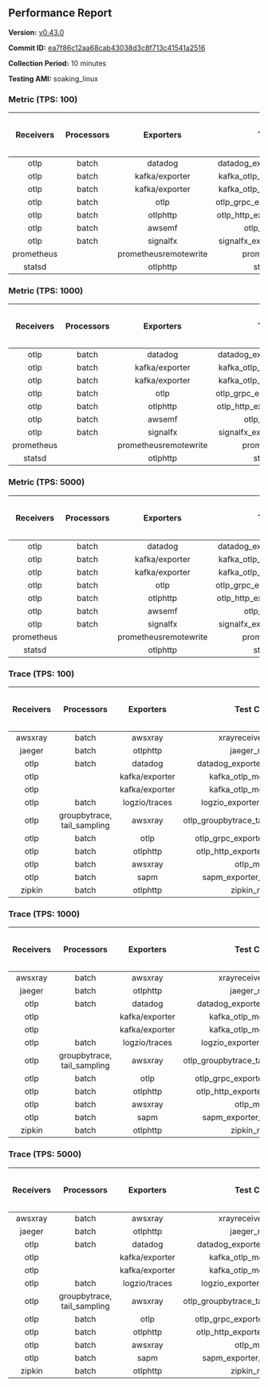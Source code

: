 ## Performance Report

**Version:** [v0.43.0](https://github.com/aws-observability/aws-otel-collector/releases/tag/v0.43.0)

**Commit ID:** [ea7f86c12aa68cab43038d3c8f713c41541a2516](https://github.com/aws-observability/aws-otel-collector/commit/ea7f86c12aa68cab43038d3c8f713c41541a2516)

**Collection Period:** 10 minutes

**Testing AMI:** soaking_linux


### Metric (TPS: 100)
| Receivers | Processors | Exporters | Test Case | Data Type | Instance Type | Avg CPU Usage (Percent) | Avg Memory Usage (Megabytes) | Max CPU Usage (Percent) | Max Memory Usage (Megabytes) |
|:---------:|:----------:|:---------:|:---------:|:---------:|:-------------:|:-----------------------:|:----------------------------:|:-----------------------:|:----------------------------:|
| otlp | batch | datadog | datadog_exporter_metric_mock | otlp | m5.2xlarge | 0.45 | 111.28 | 0.60 | 112.22 |
| otlp | batch | kafka/exporter | kafka_otlp_metric_mock_2_8_1 | otlp | m5.2xlarge | 0.21 | 112.44 | 0.70 | 113.04 |
| otlp | batch | kafka/exporter | kafka_otlp_metric_mock_3_2_0 | otlp | m5.2xlarge | 9.16 | 127.46 | 10.30 | 131.25 |
| otlp | batch | otlp | otlp_grpc_exporter_metric_mock | otlp | m5.2xlarge | 0.18 | 102.43 | 0.30 | 103.32 |
| otlp | batch | otlphttp | otlp_http_exporter_metric_mock | otlp | m5.2xlarge | 0.21 | 110.86 | 0.40 | 113.30 |
| otlp | batch | awsemf | otlp_metric_mock | otlp | m5.2xlarge | 0.40 | 105.63 | 0.60 | 106.15 |
| otlp | batch | signalfx | signalfx_exporter_metric_mock | otlp | m5.2xlarge | 0.23 | 112.21 | 0.70 | 113.58 |
| prometheus |  | prometheusremotewrite | prometheus_mock | prometheus | m5.2xlarge | 0.08 | 109.20 | 0.30 | 111.75 |
| statsd |  | otlphttp | statsd_mock | statsd | m5.2xlarge | 0.01 | 91.75 | 0.10 | 92.22 |

### Metric (TPS: 1000)
| Receivers | Processors | Exporters | Test Case | Data Type | Instance Type | Avg CPU Usage (Percent) | Avg Memory Usage (Megabytes) | Max CPU Usage (Percent) | Max Memory Usage (Megabytes) |
|:---------:|:----------:|:---------:|:---------:|:---------:|:-------------:|:-----------------------:|:----------------------------:|:-----------------------:|:----------------------------:|
| otlp | batch | datadog | datadog_exporter_metric_mock | otlp | m5.2xlarge | 2.09 | 119.02 | 2.40 | 121.63 |
| otlp | batch | kafka/exporter | kafka_otlp_metric_mock_2_8_1 | otlp | m5.2xlarge | 3.91 | 124.16 | 10.00 | 131.83 |
| otlp | batch | kafka/exporter | kafka_otlp_metric_mock_3_2_0 | otlp | m5.2xlarge | 0.48 | 120.79 | 0.70 | 124.27 |
| otlp | batch | otlp | otlp_grpc_exporter_metric_mock | otlp | m5.2xlarge | 0.48 | 115.74 | 0.70 | 119.22 |
| otlp | batch | otlphttp | otlp_http_exporter_metric_mock | otlp | m5.2xlarge | 0.57 | 125.38 | 0.70 | 129.41 |
| otlp | batch | awsemf | otlp_metric_mock | otlp | m5.2xlarge | 1.58 | 114.47 | 1.90 | 116.77 |
| otlp | batch | signalfx | signalfx_exporter_metric_mock | otlp | m5.2xlarge | 0.82 | 123.75 | 1.00 | 130.45 |
| prometheus |  | prometheusremotewrite | prometheus_mock | prometheus | m5.2xlarge | 0.66 | 133.10 | 1.50 | 145.42 |
| statsd |  | otlphttp | statsd_mock | statsd | m5.2xlarge | 0.01 | 89.32 | 0.10 | 90.12 |

### Metric (TPS: 5000)
| Receivers | Processors | Exporters | Test Case | Data Type | Instance Type | Avg CPU Usage (Percent) | Avg Memory Usage (Megabytes) | Max CPU Usage (Percent) | Max Memory Usage (Megabytes) |
|:---------:|:----------:|:---------:|:---------:|:---------:|:-------------:|:-----------------------:|:----------------------------:|:-----------------------:|:----------------------------:|
| otlp | batch | datadog | datadog_exporter_metric_mock | otlp | m5.2xlarge | 9.60 | 134.94 | 10.00 | 139.71 |
| otlp | batch | kafka/exporter | kafka_otlp_metric_mock_2_8_1 | otlp | m5.2xlarge | 6.73 | 129.77 | 9.50 | 135.60 |
| otlp | batch | kafka/exporter | kafka_otlp_metric_mock_3_2_0 | otlp | m5.2xlarge | 1.71 | 123.78 | 2.00 | 128.19 |
| otlp | batch | otlp | otlp_grpc_exporter_metric_mock | otlp | m5.2xlarge | 1.52 | 120.04 | 1.80 | 123.89 |
| otlp | batch | otlphttp | otlp_http_exporter_metric_mock | otlp | m5.2xlarge | 1.92 | 125.89 | 2.40 | 129.93 |
| otlp | batch | awsemf | otlp_metric_mock | otlp | m5.2xlarge | 6.98 | 127.90 | 7.60 | 130.65 |
| otlp | batch | signalfx | signalfx_exporter_metric_mock | otlp | m5.2xlarge | 3.71 | 123.48 | 4.00 | 128.09 |
| prometheus |  | prometheusremotewrite | prometheus_mock | prometheus | m5.2xlarge | 4.42 | 241.15 | 7.60 | 285.77 |
| statsd |  | otlphttp | statsd_mock | statsd | m5.2xlarge | 0.01 | 90.94 | 0.10 | 91.94 |

### Trace (TPS: 100)
| Receivers | Processors | Exporters | Test Case | Data Type | Instance Type | Avg CPU Usage (Percent) | Avg Memory Usage (Megabytes) | Max CPU Usage (Percent) | Max Memory Usage (Megabytes) |
|:---------:|:----------:|:---------:|:---------:|:---------:|:-------------:|:-----------------------:|:----------------------------:|:-----------------------:|:----------------------------:|
| awsxray | batch | awsxray | xrayreceiver_mock | xray | m5.2xlarge | 4.24 | 107.41 | 4.50 | 108.90 |
| jaeger | batch | otlphttp | jaeger_mock | jaeger | m5.2xlarge | 0.05 | 90.42 | 0.20 | 90.89 |
| otlp | batch | datadog | datadog_exporter_trace_mock | otlp | m5.2xlarge | 0.05 | 94.50 | 0.20 | 95.44 |
| otlp |  | kafka/exporter | kafka_otlp_mock_2_8_1 | otlp | m5.2xlarge | 0.17 | 95.22 | 0.30 | 96.65 |
| otlp |  | kafka/exporter | kafka_otlp_mock_3_2_0 | otlp | m5.2xlarge | 0.17 | 95.56 | 0.30 | 97.93 |
| otlp | batch | logzio/traces | logzio_exporter_trace_mock | otlp | m5.2xlarge | 0.05 | 92.15 | 0.10 | 92.41 |
| otlp | groupbytrace, tail_sampling | awsxray | otlp_groupbytrace_tailsampling_mock | otlp | m5.2xlarge | 0.03 | 92.19 | 0.10 | 92.23 |
| otlp | batch | otlp | otlp_grpc_exporter_trace_mock | otlp | m5.2xlarge | 0.04 | 91.36 | 0.20 | 92.82 |
| otlp | batch | otlphttp | otlp_http_exporter_trace_mock | otlp | m5.2xlarge | 0.04 | 90.21 | 0.20 | 90.87 |
| otlp | batch | awsxray | otlp_mock | otlp | m5.2xlarge | 0.04 | 90.72 | 0.20 | 91.80 |
| otlp | batch | sapm | sapm_exporter_trace_mock | otlp | m5.2xlarge | 0.04 | 91.23 | 0.20 | 91.77 |
| zipkin | batch | otlphttp | zipkin_mock | zipkin | m5.2xlarge | 0.04 | 91.03 | 0.20 | 92.09 |

### Trace (TPS: 1000)
| Receivers | Processors | Exporters | Test Case | Data Type | Instance Type | Avg CPU Usage (Percent) | Avg Memory Usage (Megabytes) | Max CPU Usage (Percent) | Max Memory Usage (Megabytes) |
|:---------:|:----------:|:---------:|:---------:|:---------:|:-------------:|:-----------------------:|:----------------------------:|:-----------------------:|:----------------------------:|
| awsxray | batch | awsxray | xrayreceiver_mock | xray | m5.2xlarge | 18.10 | 112.06 | 19.20 | 113.82 |
| jaeger | batch | otlphttp | jaeger_mock | jaeger | m5.2xlarge | 0.04 | 91.74 | 0.20 | 92.52 |
| otlp | batch | datadog | datadog_exporter_trace_mock | otlp | m5.2xlarge | 0.06 | 95.27 | 0.20 | 96.01 |
| otlp |  | kafka/exporter | kafka_otlp_mock_2_8_1 | otlp | m5.2xlarge | 0.06 | 96.89 | 0.20 | 99.01 |
| otlp |  | kafka/exporter | kafka_otlp_mock_3_2_0 | otlp | m5.2xlarge | 0.08 | 95.76 | 0.40 | 98.07 |
| otlp | batch | logzio/traces | logzio_exporter_trace_mock | otlp | m5.2xlarge | 0.04 | 91.07 | 0.20 | 91.93 |
| otlp | groupbytrace, tail_sampling | awsxray | otlp_groupbytrace_tailsampling_mock | otlp | m5.2xlarge | 0.02 | 93.78 | 0.10 | 94.39 |
| otlp | batch | otlp | otlp_grpc_exporter_trace_mock | otlp | m5.2xlarge | 0.04 | 90.67 | 0.20 | 91.16 |
| otlp | batch | otlphttp | otlp_http_exporter_trace_mock | otlp | m5.2xlarge | 0.04 | 89.14 | 0.20 | 89.46 |
| otlp | batch | awsxray | otlp_mock | otlp | m5.2xlarge | 0.04 | 92.84 | 0.20 | 93.85 |
| otlp | batch | sapm | sapm_exporter_trace_mock | otlp | m5.2xlarge | 0.04 | 92.69 | 0.20 | 92.77 |
| zipkin | batch | otlphttp | zipkin_mock | zipkin | m5.2xlarge | 0.04 | 90.26 | 0.20 | 90.46 |

### Trace (TPS: 5000)
| Receivers | Processors | Exporters | Test Case | Data Type | Instance Type | Avg CPU Usage (Percent) | Avg Memory Usage (Megabytes) | Max CPU Usage (Percent) | Max Memory Usage (Megabytes) |
|:---------:|:----------:|:---------:|:---------:|:---------:|:-------------:|:-----------------------:|:----------------------------:|:-----------------------:|:----------------------------:|
| awsxray | batch | awsxray | xrayreceiver_mock | xray | m5.2xlarge | 25.03 | 125.52 | 26.10 | 132.79 |
| jaeger | batch | otlphttp | jaeger_mock | jaeger | m5.2xlarge | 0.03 | 90.03 | 0.20 | 91.24 |
| otlp | batch | datadog | datadog_exporter_trace_mock | otlp | m5.2xlarge | 0.05 | 96.18 | 0.20 | 96.87 |
| otlp |  | kafka/exporter | kafka_otlp_mock_2_8_1 | otlp | m5.2xlarge | 0.06 | 97.07 | 0.20 | 98.82 |
| otlp |  | kafka/exporter | kafka_otlp_mock_3_2_0 | otlp | m5.2xlarge | 0.06 | 97.18 | 0.30 | 98.83 |
| otlp | batch | logzio/traces | logzio_exporter_trace_mock | otlp | m5.2xlarge | 0.04 | 91.22 | 0.20 | 91.87 |
| otlp | groupbytrace, tail_sampling | awsxray | otlp_groupbytrace_tailsampling_mock | otlp | m5.2xlarge | 0.03 | 92.44 | 0.20 | 92.98 |
| otlp | batch | otlp | otlp_grpc_exporter_trace_mock | otlp | m5.2xlarge | 0.04 | 88.63 | 0.20 | 89.68 |
| otlp | batch | otlphttp | otlp_http_exporter_trace_mock | otlp | m5.2xlarge | 0.04 | 91.20 | 0.20 | 92.03 |
| otlp | batch | awsxray | otlp_mock | otlp | m5.2xlarge | 0.04 | 89.66 | 0.30 | 90.79 |
| otlp | batch | sapm | sapm_exporter_trace_mock | otlp | m5.2xlarge | 0.03 | 91.75 | 0.20 | 92.07 |
| zipkin | batch | otlphttp | zipkin_mock | zipkin | m5.2xlarge | 0.04 | 92.82 | 0.20 | 93.43 |

